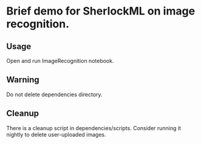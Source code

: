 # Brief demo for SherlockML on image recognition.

## Usage

Open and run ImageRecognition notebook.

## Warning

Do not delete dependencies directory.

## Cleanup

There is a cleanup script in dependencies/scripts. Consider running it nightly to delete user-uploaded images.


